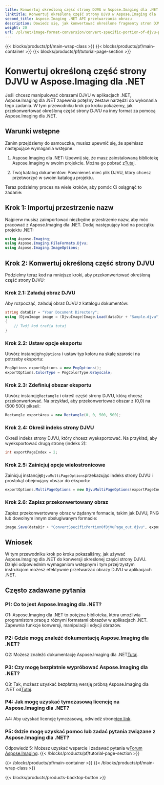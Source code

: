 ```yaml
---
title: Konwertuj określoną część strony DJVU w Aspose.Imaging dla .NET
linktitle: Konwertuj określoną część strony DJVU w Aspose.Imaging dla .NET
second_title: Aspose.Imaging .NET API przetwarzania obrazu
description: Dowiedz się, jak konwertować określone fragmenty stron DJVU przy użyciu Aspose.Imaging dla .NET. Postępuj zgodnie z naszym przewodnikiem krok po kroku.
weight: 20
url: /pl/net/image-format-conversion/convert-specific-portion-of-djvu-page/
---
```


{{< blocks/products/pf/main-wrap-class >}}
{{< blocks/products/pf/main-container >}}
{{< blocks/products/pf/tutorial-page-section >}}

# Konwertuj określoną część strony DJVU w Aspose.Imaging dla .NET

Jeśli chcesz manipulować obrazami DJVU w aplikacjach .NET, Aspose.Imaging dla .NET zapewnia potężny zestaw narzędzi do wykonania tego zadania. W tym przewodniku krok po kroku pokażemy, jak przekonwertować określoną część strony DJVU na inny format za pomocą Aspose.Imaging dla .NET.

## Warunki wstępne

Zanim przejdziemy do samouczka, musisz upewnić się, że spełniasz następujące wymagania wstępne:

1.  Aspose.Imaging dla .NET: Upewnij się, że masz zainstalowaną bibliotekę Aspose.Imaging w swoim projekcie. Można go pobrać z[Tutaj](https://releases.aspose.com/imaging/net/).

2. Twój katalog dokumentów: Powinieneś mieć plik DJVU, który chcesz przetworzyć w swoim katalogu projektu.

Teraz podzielmy proces na wiele kroków, aby pomóc Ci osiągnąć to zadanie:

## Krok 1: Importuj przestrzenie nazw

Najpierw musisz zaimportować niezbędne przestrzenie nazw, aby móc pracować z Aspose.Imaging dla .NET. Dodaj następujący kod na początku projektu .NET:

```csharp
using Aspose.Imaging;
using Aspose.Imaging.FileFormats.Djvu;
using Aspose.Imaging.ImageOptions;
```

## Krok 2: Konwertuj określoną część strony DJVU

Podzielmy teraz kod na mniejsze kroki, aby przekonwertować określoną część strony DJVU:

### Krok 2.1: Załaduj obraz DJVU

Aby rozpocząć, załaduj obraz DJVU z katalogu dokumentów:

```csharp
string dataDir = "Your Document Directory";
using (DjvuImage image = (DjvuImage)Image.Load(dataDir + "Sample.djvu"))
{
    // Twój kod trafia tutaj
}
```

### Krok 2.2: Ustaw opcje eksportu

 Utwórz instancję`PngOptions` i ustaw typ koloru na skalę szarości na potrzeby eksportu:

```csharp
PngOptions exportOptions = new PngOptions();
exportOptions.ColorType = PngColorType.Grayscale;
```

### Krok 2.3: Zdefiniuj obszar eksportu

 Utwórz instancję`Rectangle` i określ część strony DJVU, którą chcesz przekonwertować. Na przykład, aby przekonwertować obszar z (0,0) na (500 500) pikseli:

```csharp
Rectangle exportArea = new Rectangle(0, 0, 500, 500);
```

### Krok 2.4: Określ indeks strony DJVU

Określ indeks strony DJVU, który chcesz wyeksportować. Na przykład, aby wyeksportować drugą stronę (indeks 2):

```csharp
int exportPageIndex = 2;
```

### Krok 2.5: Zainicjuj opcje wielostronicowe

 Zainicjuj instancję`DjvuMultiPageOptions`przekazując indeks strony DJVU i prostokąt obejmujący obszar do eksportu:

```csharp
exportOptions.MultiPageOptions = new DjvuMultiPageOptions(exportPageIndex, exportArea);
```

### Krok 2.6: Zapisz przekonwertowany obraz

Zapisz przekonwertowany obraz w żądanym formacie, takim jak DJVU, PNG lub dowolnym innym obsługiwanym formacie:

```csharp
image.Save(dataDir + "ConvertSpecificPortionOfDjVuPage_out.djvu", exportOptions);
```

## Wniosek

W tym przewodniku krok po kroku pokazaliśmy, jak używać Aspose.Imaging dla .NET do konwersji określonej części strony DJVU. Dzięki odpowiednim wymaganiom wstępnym i tym przejrzystym instrukcjom możesz efektywnie przetwarzać obrazy DJVU w aplikacjach .NET.

## Często zadawane pytania

### P1: Co to jest Aspose.Imaging dla .NET?

O1: Aspose.Imaging dla .NET to potężna biblioteka, która umożliwia programistom pracę z różnymi formatami obrazów w aplikacjach .NET. Zapewnia funkcje konwersji, manipulacji i edycji obrazów.

### P2: Gdzie mogę znaleźć dokumentację Aspose.Imaging dla .NET?

 O2: Możesz znaleźć dokumentację Aspose.Imaging dla .NET[Tutaj](https://reference.aspose.com/imaging/net/).

### P3: Czy mogę bezpłatnie wypróbować Aspose.Imaging dla .NET?

 O3: Tak, możesz uzyskać bezpłatną wersję próbną Aspose.Imaging dla .NET od[Tutaj](https://releases.aspose.com/).

### P4: Jak mogę uzyskać tymczasową licencję na Aspose.Imaging dla .NET?

 A4: Aby uzyskać licencję tymczasową, odwiedź stronę[ten link](https://purchase.aspose.com/temporary-license/).

### P5: Gdzie mogę uzyskać pomoc lub zadać pytania związane z Aspose.Imaging dla .NET?

 Odpowiedź 5: Możesz uzyskać wsparcie i zadawać pytania w[Forum Aspose.Imaging](https://forum.aspose.com/).
{{< /blocks/products/pf/tutorial-page-section >}}

{{< /blocks/products/pf/main-container >}}
{{< /blocks/products/pf/main-wrap-class >}}

{{< blocks/products/products-backtop-button >}}
